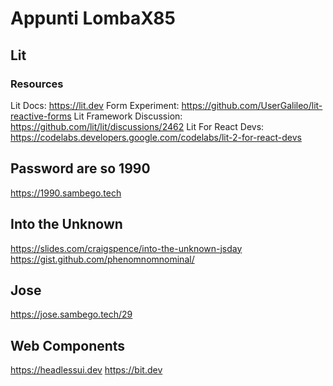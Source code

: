 # Appunti LombaX85

## Lit
### Resources
Lit Docs: https://lit.dev
Form Experiment: https://github.com/UserGalileo/lit-reactive-forms
Lit Framework Discussion: https://github.com/lit/lit/discussions/2462
Lit For React Devs: https://codelabs.developers.google.com/codelabs/lit-2-for-react-devs


## Password are so 1990
https://1990.sambego.tech


## Into the Unknown
https://slides.com/craigspence/into-the-unknown-jsday
https://gist.github.com/phenomnomnominal/

## Jose
https://jose.sambego.tech/29

## Web Components
https://headlessui.dev
https://bit.dev
